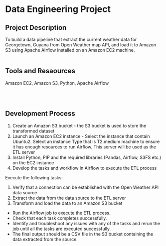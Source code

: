 # Data Engineering Project
## Project Description
To build a data pipeline that extract the current weather data for Georgetown, Guyana from Open Weather map API, and load it to Amazon S3 using Apache Airflow installed on an Amazon EC2 machine.
<br></br>



## Tools and Resaources
Amazon EC2, Amazon S3, Python, Apache Airflow

<br></br>

## Development Process
1.	Create an Amazon S3 bucket - the S3 bucket is used to store the transformed dataset
2.	Launch an Amazon EC2 instance - Select the instance that contain Ubuntu2. Select an instance Type that is T2.medium machine to ensure it has enough resources to run Airflow. This server will be used as the ETL server
3.	Install Python, PIP and the required libraries (Pandas, Airflow, S3FS etc.) on the EC2 instance
4.	Develop the tasks and workflow in Airflow to execute the ETL process

Execute the following tasks:
1.	 Verify that a connection can be established with the Open Weather API data source
2.	 Extract the data from the data source to the ETL server
3.	 Transform and load the data to an Amazon S3 bucket

-	Run the Airflow job to execute the ETL process.
-	 Check that each task completes successfully.
-	 Identify and troubleshoot any issues with any of the tasks and rerun the job until all the tasks are executed successfully.
-	 The final output should be a CSV file in the S3 bucket containing the data extracted from the source.
